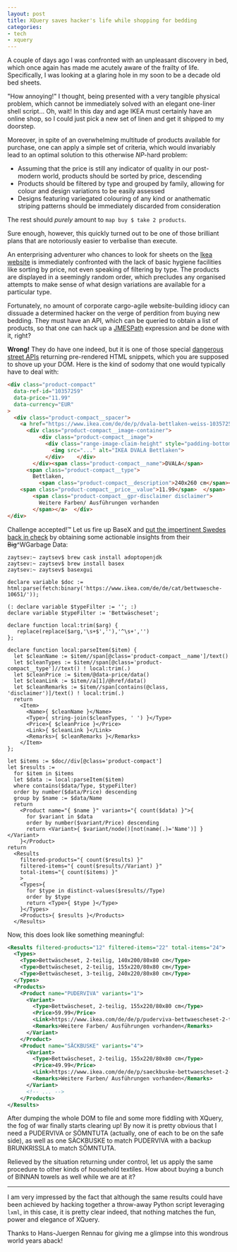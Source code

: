 ```yaml
---
layout: post
title: XQuery saves hacker's life while shopping for bedding
categories:
- tech
- xquery
---
```


A couple of days ago I was confronted with an unpleasant discovery in bed, which once again has made me acutely aware of the frailty of life. Specifically, I was looking at a glaring hole in my soon to be a decade old bed sheets.

"How annoying!" I thought, being presented with a very tangible physical problem, which cannot be immediately solved with an elegant one-liner shell script... Oh, wait! In this day and age IKEA must certainly have an online shop, so I could just pick a new set of linen and get it shipped to my doorstep.

Moreover, in spite of an overwhelming multitude of products available for purchase, one can apply a simple set of criteria, which would invariably lead to an optimal solution to this otherwise _NP_-hard problem:

  * Assuming that the price is still any indicator of quality in our post-modern world, products should be sorted by price, descending
  * Products should be filtered by type and grouped by family, allowing for colour and design variations to be easily assessed
  * Designs featuring variegated colouring of any kind or anathematic striping patterns should be immediately discarded from consideration

The rest should _purely_ amount to `map buy $ take 2 products`.

Sure enough, however, this quickly turned out to be one of those brilliant plans that are notoriously easier to verbalise than execute.

An enterprising adventurer who chances to look for sheets on the [Ikea website](https://www.ikea.com/de/de/cat/bettwaesche-tl004/) is immediately confronted with the lack of basic hygiene facilities like sorting by price, not even speaking of filtering by type. The products are displayed in a seemingly random order, which precludes any organised attempts to make sense of what design variations are available for a particular type.

Fortunately, no amount of corporate cargo-agile website-building idiocy can dissuade a determined hacker on the verge of perdition from buying new bedding. They must have an API, which can be queried to obtain a list of products, so that one can hack up a [JMESPath](http://jmespath.org) expression and be done with it, right?

**Wrong!** They do have one indeed, but it is one of those special [dangerous street APIs](https://www.youtube.com/watch?v=wTqsV3q7rRU) returning pre-rendered HTML snippets, which you are supposed to shove up your DOM. Here is the kind of sodomy that one would typically have to deal with:

```html
<div class="product-compact"
  data-ref-id="10357259"
  data-price="11.99"
  data-currency="EUR"
>
  <div class="product-compact__spacer">
    <a href="https://www.ikea.com/de/de/p/dvala-bettlaken-weiss-10357259/">
      <div class="product-compact__image-container">
          <div class="product-compact__image">
            <div class="range-image-claim-height" style="padding-bottom: 99.95%;">
              <img src="..." alt="IKEA DVALA Bettlaken">
            </div>    </div>
        </div><span class="product-compact__name">DVALA</span>
      <span class="product-compact__type">
        Bettlaken,
          <span class="product-compact__description">240x260 cm</span></span><span class="product-compact__price">
    <span class="product-compact__price__value">11.99</span>  </span>    </a><a href="https://www.ikea.com/de/de/p/dvala-bettlaken-weiss-10357259/">
        <span class="product-compact__gpr-disclaimer disclaimer">
          Weitere Farben/ Ausführungen vorhanden
        </span></a>  </div>
</div>
```

Challenge accepted!™ Let us fire up BaseX and [put the impertinent Swedes back in check](https://en.wikipedia.org/wiki/Battle_of_the_Neva) by obtaining some actionable insights from their ~~Big~~^WGarbage Data:

```console
zaytsev:~ zaytsev$ brew cask install adoptopenjdk
zaytsev:~ zaytsev$ brew install basex
zaytsev:~ zaytsev$ basexgui
```

```xquery
declare variable $doc := html:parse(fetch:binary('https://www.ikea.com/de/de/cat/bettwaesche-10651/'));
 
(: declare variable $typeFilter := ''; :)
declare variable $typeFilter := 'Bettwäscheset';
        
declare function local:trim($arg) {
   replace(replace($arg,'\s+$',''),'^\s+','')
};
 
declare function local:parseItem($item) {
  let $cleanName := $item//span[@class='product-compact__name']/text()
  let $cleanTypes := $item//span[@class='product-compact__type']//text() ! local:trim(.)
  let $cleanPrice := $item/@data-price/data()
  let $cleanLink := $item//a[1]/@href/data()
  let $cleanRemarks := $item//span[contains(@class, 'disclaimer')]/text() ! local:trim(.)
  return
    <Item>
      <Name>{ $cleanName }</Name>
      <Type>{ string-join($cleanTypes, ' ') }</Type>
      <Price>{ $cleanPrice }</Price>
      <Link>{ $cleanLink }</Link>
      <Remarks>{ $cleanRemarks }</Remarks>
    </Item>
};

let $items := $doc//div[@class='product-compact']
let $results := 
  for $item in $items
  let $data := local:parseItem($item)
  where contains($data/Type, $typeFilter)
  order by number($data/Price) descending
  group by $name := $data/Name
  return
    <Product name="{ $name }" variants="{ count($data) }">{
      for $variant in $data
      order by number($variant/Price) descending
      return <Variant>{ $variant/node()[not(name(.)='Name')] }</Variant>
    }</Product>
return
  <Results
    filtered-products="{ count($results) }"
    filtered-items="{ count($results//Variant) }"
    total-items="{ count($items) }"
    >
    <Types>{
      for $type in distinct-values($results//Type)
      order by $type
      return <Type>{ $type }</Type>
    }</Types>
    <Products>{ $results }</Products>
  </Results>
```

Now, this does look like something meaningful:

```xml
<Results filtered-products="12" filtered-items="22" total-items="24">
  <Types>
    <Type>Bettwäscheset, 2-teilig, 140x200/80x80 cm</Type>
    <Type>Bettwäscheset, 2-teilig, 155x220/80x80 cm</Type>
    <Type>Bettwäscheset, 3-teilig, 240x220/80x80 cm</Type>
  </Types>
  <Products>
    <Product name="PUDERVIVA" variants="1">
      <Variant>
        <Type>Bettwäscheset, 2-teilig, 155x220/80x80 cm</Type>
        <Price>59.99</Price>
        <Link>https://www.ikea.com/de/de/p/puderviva-bettwaescheset-2-teilig-hellgelb-80431595/</Link>
        <Remarks>Weitere Farben/ Ausführungen vorhanden</Remarks>
      </Variant>
    </Product>
    <Product name="SÄCKBUSKE" variants="4">
      <Variant>
        <Type>Bettwäscheset, 2-teilig, 155x220/80x80 cm</Type>
        <Price>49.99</Price>
        <Link>https://www.ikea.com/de/de/p/saeckbuske-bettwaescheset-2-teilig-grau-00448397/</Link>
        <Remarks>Weitere Farben/ Ausführungen vorhanden</Remarks>
      </Variant>
      <!-- ... -->
    </Products>
</Results>
```

After dumping the whole DOM to file and some more fiddling with XQuery, the fog of war finally starts clearing up! By now it is pretty obvious that I need a PUDERVIVA or SÖMNTUTA (actually, one of each to be on the safe side), as well as one SÄCKBUSKE to match PUDERVIVA with a backup BRUNKRISSLA to match SÖMNTUTA.

Relieved by the situation returning under control, let us apply the same procedure to other kinds of household textiles. How about buying a bunch of BINNAN towels as well while we are at it?

***

I am very impressed by the fact that although the same results could have been achieved by hacking together a throw-away Python script leveraging `lxml`, in this case, it is pretty clear indeed, that nothing matches the fun, power and elegance of XQuery.

Thanks to Hans-Juergen Rennau for giving me a glimpse into this   wondrous world years aback!
